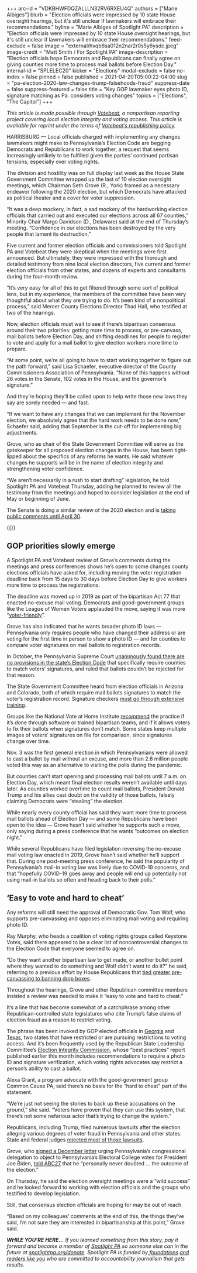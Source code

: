 +++
arc-id = "VDKBHWFDQZALLLN32RV6RXEU4Q"
authors = ["Marie Albiges"]
blurb = "Election officials were impressed by 10 state House oversight hearings, but it's still unclear if lawmakers will embrace their recommendations."
byline = "Marie Albiges of Spotlight PA"
description = "Election officials were impressed by 10 state House oversight hearings, but it's still unclear if lawmakers will embrace their recommendations."
feed-exclude = false
image = "external/hvqb6sa012n2nar2r0s5y6ysdc.jpeg"
image-credit = "Matt Smith / For Spotlight PA"
image-description = "Election officials hope Democrats and Republicans can finally agree on giving counties more time to process mail ballots before Election Day."
internal-id = "SPLELEC20"
kicker = "Elections"
modal-exclude = false
no-index = false
pinned = false
published = 2021-04-20T05:00:22-04:00
slug = "pa-election-2020-law-changes-trump-falsehoods-fraud"
suppress-date = false
suppress-featured = false
title = "Key GOP lawmaker eyes photo ID, signature matching as Pa. considers voting changes"
topics = ["Elections", "The Capitol"]
+++

<i>This article is made possible through </i><a href="https://web.archive.org/20201019151248/http://votebeat.org/"><i>Votebeat</i></a><i>, a nonpartisan reporting project covering local election integrity and voting access. This article is available for reprint under the terms of </i><a href="https://web.archive.org/20210907141701/https://www.votebeat.org/pages/republishing"><i>Votebeat’s republishing policy</i></a><i>.</i>

HARRISBURG — Local officials charged with implementing any changes lawmakers might make to Pennsylvania’s Election Code are begging Democrats and Republicans to work together, a request that seems increasingly unlikely to be fulfilled given the parties’ continued partisan tensions, especially over voting rights.

The division and hostility was on full display last week as the House State Government Committee wrapped up the last of 10 election oversight meetings, which Chairman Seth Grove (R., York) framed as a necessary endeavor following the 2020 election, but which Democrats have attacked as political theater and a cover for voter suppression.

“It was a deep mockery, in fact, a sad mockery of the hardworking election officials that carried out and executed our elections across all 67 counties,” Minority Chair Margo Davidson (D., Delaware) said at the end of Thursday’s meeting. “Confidence in our elections has been destroyed by the very people that lament its destruction.”

<script src="https://www.spotlightpa.org/embed.js" async></script><div data-spl-embed-version="1" data-spl-src="https://www.spotlightpa.org/embeds/newsletter/"></div>

Five current and former election officials and commissioners told Spotlight PA and Votebeat they were skeptical when the meetings were first announced. But ultimately, they were impressed with the thorough and detailed testimony from nine local election directors, five current and former election officials from other states, and dozens of experts and consultants during the four-month review.

“It’s very easy for all of this to get filtered through some sort of political lens, but in my experience, the members of the committee have been very thoughtful about what they are trying to do. It’s been kind of a nonpolitical process,” said Mercer County Elections Director Thad Hall, who testified at two of the hearings.

Now, election officials must wait to see if there’s bipartisan consensus around their two priorities: getting more time to process, or pre-canvass, mail ballots before Election Day, and shifting deadlines for people to register to vote and apply for a mail ballot to give election workers more time to prepare.

“At some point, we’re all going to have to start working together to figure out the path forward,” said Lisa Schaefer, executive director of the County Commissioners Association of Pennsylvania. “None of this happens without 26 votes in the Senate, 102 votes in the House, and the governor’s signature.”

And they’re hoping they’ll be called upon to help write those new laws they say are sorely needed — and fast.

“If we want to have any changes that we can implement for the November election, we absolutely agree that the hard work needs to be done now,” Schaefer said, adding that September is the cut-off for implementing big adjustments.

Grove, who as chair of the State Government Committee will serve as the gatekeeper for all proposed election changes in the House, has been tight-lipped about the specifics of any reforms he wants. He said whatever changes he supports will be in the name of election integrity and strengthening voter confidence.

“We aren’t necessarily in a rush to start drafting” legislation, he told Spotlight PA and Votebeat Thursday, adding he planned to review all the testimony from the meetings and hoped to consider legislation at the end of May or beginning of June.

The Senate is doing a similar review of the 2020 election and is <a href="https://web.archive.org/20210310215828/https://pasenelectioncommittee.com/submit-comments/">taking public comments until April 30</a>.

{{<picture src="external/z43rh0jeymryeb200mhry5vpym.jpeg" description="As chair of the State Government Committee, Rep. Seth Grove (R., York) will serve as the gatekeeper for all proposed election changes in the House." caption="As chair of the State Government Committee, Rep. Seth Grove (R., York) will serve as the gatekeeper for all proposed election changes in the House." credit="Dan Gleiter / PennLive">}} 

## GOP priorities slowly emerge

A Spotlight PA and Votebeat review of Grove’s comments during the meetings and press conferences shows he’s open to some changes county elections officials have asked for, including moving the voter registration deadline back from 15 days to 30 days before Election Day to give workers more time to process the registrations.

The deadline was moved up in 2019 as part of the bipartisan Act 77 that enacted no-excuse mail voting. Democrats and good-government groups like the League of Women Voters applauded the move, saying it was more “<a href="https://lwvccpa.org/details-of-the-new-pa-voting-law-act-77-of-2019/">voter-friendly</a>”.

Grove has also indicated that he wants broader photo ID laws — Pennsylvania only requires people who have changed their address or are voting for the first time in person to show a photo ID — and for counties to compare voter signatures on mail ballots to registration records.

In October, the Pennsylvania Supreme Court <a href="https://www.spotlightpa.org/news/2020/10/pa-mail-ballot-signatures-match-supreme-court-ruling/" target=_blank>unanimously found there are no provisions in the state’s Election Code</a> that specifically require counties to match voters’ signatures, and ruled that ballots couldn’t be rejected for that reason.

The State Government Committee heard from election officials in Arizona and Colorado, both of which require mail ballots signatures to match the voter’s registration record. Signature checkers <a href="https://www.azcleanelections.gov/election-security/the-security-of-voting-by-mail" target="_blank">must go through extensive training</a>.

Groups like the National Vote at Home Institute <a href="https://www.legis.state.pa.us/WU01/LI/TR/Transcripts/2021_0075_0001_TSTMNY.pdf">recommend</a> the practice if it’s done through software or trained bipartisan teams, and if it allows voters to fix their ballots when signatures don’t match. Some states keep multiple images of voters’ signatures on file for comparison, since signatures change over time.

<script src="https://www.spotlightpa.org/embed.js" async></script><div data-spl-embed-version="1" data-spl-src="https://www.spotlightpa.org/embeds/donate/?teaser_text=If%20you%20learned%20something%20from%20this%20report%2C%20pay%20it%20forward%20and%20become%20a%20member%20of%20Spotlight%20PA%20so%20someone%20else%20can%20in%20the%20future.&cta_text=CLICK%20TO%20CONTRIBUTE&eyebrow_text=WHILE%20YOU'RE%20HERE..."></div>

Nov. 3 was the first general election in which Pennsylvanians were allowed to cast a ballot by mail without an excuse, and more than 2.6 million people voted this way as an alternative to visiting the polls during the pandemic.

But counties can’t start opening and processing mail ballots until 7 a.m. on Election Day, which meant final election results weren’t available until days later. As counties worked overtime to count mail ballots, President Donald Trump and his allies cast doubt on the validity of those ballots, falsely claiming Democrats were “stealing” the election.

While nearly every county official has said they want more time to process mail ballots ahead of Election Day — and some Republicans have been open to the idea — Grove hasn’t said whether he supports such a move, only saying during a press conference that he wants “outcomes on election night.”

While several Republicans have filed legislation reversing the no-excuse mail voting law enacted in 2019, Grove hasn’t said whether he’ll support that. During one post-meeting press conference, he said the popularity of Pennsylvania’s mail-in voting law was likely due to COVID-19 concerns, and that “hopefully COVID-19 goes away and people will end up potentially not using mail-in ballots so often and heading back to their polls.”

## ‘Easy to vote and hard to cheat’

Any reforms will still need the approval of Democratic Gov. Tom Wolf, who supports pre-canvassing and opposes eliminating mail voting and requiring photo ID.

Ray Murphy, who heads a coalition of voting rights groups called Keystone Votes, said there appeared to be a clear list of noncontroversial changes to the Election Code that everyone seemed to agree on.

“Do they want another bipartisan law to get made, or another bullet point where they wanted to do something and Wolf didn’t want to do it?” he said, referring to a previous effort by House Republicans that <a href="https://www.spotlightpa.org/news/2020/11/pennsylvania-election-2020-counting-results-delays-mail-ballots/">tied greater pre-canvassing to banning drop boxes</a>.

Throughout the hearings, Grove and other Republican committee members insisted a review was needed to make it “easy to vote and hard to cheat.”

It’s a line that has become somewhat of a catchphrase among other Republican-controlled state legislatures who cite Trump’s false claims of election fraud as a reason to restrict voting.

The phrase has been invoked by GOP elected officials in <a href="https://radio.foxnews.com/2021/03/29/georgia-governor-brian-kemp-defends-new-election-reform-bill/">Georgia</a> and <a href="https://cbsaustin.com/news/local/texas-could-see-economic-backlash-if-voting-integrity-laws-pass">Texas</a>, two states that have restricted or are pursuing restrictions to voting access. And it’s been frequently used by the Republican State Leadership Committee’s <a href="https://web.archive.org/web/20210406204625/https://rslc.gop/rslc-election-integrity-commission-releases-best-practices-for-making-it-easier-to-vote-and-harder-to-cheat/">Election Integrity Commission</a>, whose “best practices” report published earlier this month includes recommendations to require a photo ID and signature verification, which voting rights advocates say restrict a person’s ability to cast a ballot.

Alexa Grant, a program advocate with the good-government group Common Cause PA, said there’s no basis for the “hard to cheat” part of the statement.

“We’re just not seeing the stories to back up these accusations on the ground,” she said. “Voters have proven that they can use this system, that there’s not some nefarious actor that’s trying to change the system.”

Republicans, including Trump, filed numerous lawsuits after the election alleging various degrees of voter fraud in Pennsylvania and other states. State and federal judges <a href="https://www.reuters.com/article/uk-factcheck-courts-election/fact-check-courts-have-dismissed-multiple-lawsuits-of-alleged-electoral-fraud-presented-by-trump-campaign-idUSKBN2AF1G1">rejected most of those lawsuits</a>.

Grove, who <a href="https://www.spotlightpa.org/news/2020/12/pennsylvania-electors-republican-reject-congress-bryan-cutler/" target=_blank>signed a December letter</a> urging Pennsylvania’s congressional delegation to object to Pennsylvania’s Electoral College votes for President Joe Biden, <a href="https://web.archive.org/web/20220207121529/http://www.pahousegopnews.com/AttachedFiles/12.04.20%20Congress%20Election%202020%20(002).pdf">told ABC27</a> that he “personally never doubted … the outcome of the election.”

On Thursday, he said the election oversight meetings were a “wild success” and he looked forward to working with election officials and the groups who testified to develop legislation.

Still, that consensus election officials are hoping for may be out of reach.

“Based on my colleagues’ comments at the end of this, the things they’ve said, I’m not sure they are interested in bipartisanship at this point,” Grove said.

<i><b>WHILE YOU’RE HERE...</b></i><i> If you learned something from this story, pay it forward and become a member of </i><a href="https://www.spotlightpa.org/"><i>Spotlight PA</i></a><i> so someone else can in the future at </i><a href="https://www.spotlightpa.org/donate"><i>spotlightpa.org/donate</i></a><i>. Spotlight PA is funded by</i><a href="https://www.spotlightpa.org/support"><i> foundations</i></a><i> </i><a href="https://www.spotlightpa.org/support"><i>and readers like you</i></a><i> who are committed to accountability journalism that gets results.</i>

<script src="https://www.spotlightpa.org/embed.js" async></script><div data-spl-embed-version="1" data-spl-src="https://www.spotlightpa.org/embeds/tips/?tip_text=Did%20you%20vote%20by%20mail%20in%20November%20but%20plan%20to%20head%20to%20your%20polling%20place%20in%20May%3F%20Spotlight%20PA%20and%20Votebeat%20want%20to%20hear%20%3Cb%3Eabout%20how%20you%20plan%20to%20cast%20your%20ballot%20this%20spring%3C%2Fb%3E.%20"></div>
